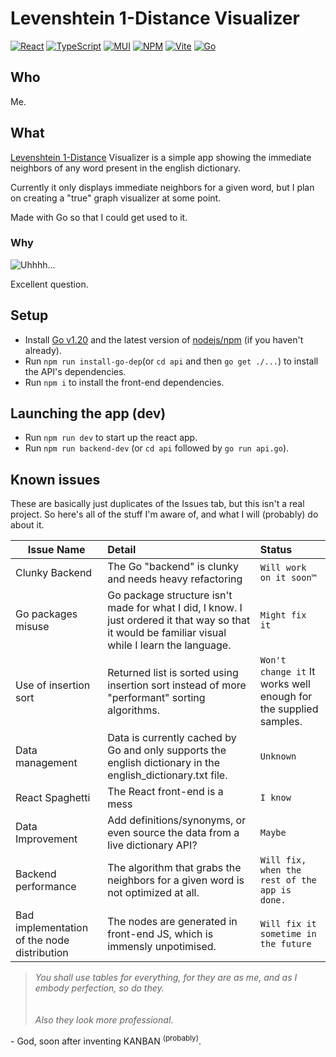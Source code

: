 # Levenshtein 1-Distance Visualizer
 [![React](https://img.shields.io/badge/react-%2320232a.svg?style=for-the-badge&logo=react&logoColor=%2361DAFB)](https://reactjs.org/) [![TypeScript](https://img.shields.io/badge/typescript-%23007ACC.svg?style=for-the-badge&logo=typescript&logoColor=white)](https://www.typescriptlang.org/) [![MUI](https://img.shields.io/badge/MUI-%230081CB.svg?style=for-the-badge&logo=mui&logoColor=white)](https://mui.com) [![NPM](https://img.shields.io/badge/NPM-%23CB3837.svg?style=for-the-badge&logo=npm&logoColor=white)](https://www.npmjs.com/) [![Vite](https://img.shields.io/badge/vite-%23646CFF.svg?style=for-the-badge&logo=vite&logoColor=white)](https://vitejs.dev/) [![Go](https://img.shields.io/badge/go-%2300ADD8.svg?style=for-the-badge&logo=go&logoColor=white)](https://go.dev)

## Who

Me.

## What

[Levenshtein 1-Distance](https://en.wikipedia.org/wiki/Levenshtein_distance) Visualizer is a simple app showing the immediate neighbors of any word present in the english dictionary.

Currently it only displays immediate neighbors for a given word, but I plan on creating a "true" graph visualizer at some point.

Made with Go so that I could get used to it.

### Why

![Uhhhh...](https://i.kym-cdn.com/photos/images/original/000/859/202/790.png)

Excellent question.

## Setup

- Install [Go v1.20](https://go.dev/) and the latest version of [nodejs/npm](https://docs.npmjs.com/downloading-and-installing-node-js-and-npm) (if you haven't already).
- Run `npm run install-go-dep`(or `cd api` and then `go get ./...`) to install the API's dependencies.
- Run `npm i` to install the front-end dependencies.

## Launching the app (dev)

- Run `npm run dev` to start up the react app.
- Run `npm run backend-dev` (or `cd api` followed by `go run api.go`).


## Known issues

These are basically just duplicates of the Issues tab, but this isn't a real project. So here's all of the stuff I'm aware of, and what I will (probably) do about it.

|Issue Name |Detail |Status |
---|:---|:---
|Clunky Backend|The Go "backend" is clunky and needs heavy refactoring|`Will work on it soon™`|
|Go packages misuse|Go package structure isn't made for what I did, I know. I just ordered it that way so that it would be familiar visual while I learn the language.|`Might fix it`|
|Use of insertion sort|Returned list is sorted using insertion sort instead of more "performant" sorting algorithms.|`Won't change it` It works well enough for the supplied samples.|
|Data management|Data is currently cached by Go and only supports the english dictionary in the english_dictionary.txt file.|`Unknown`|
|React Spaghetti|The React front-end is a mess | `I know`|
|Data Improvement|Add definitions/synonyms, or even source the data from a live dictionary API?|`Maybe`|
|Backend performance|The algorithm that grabs the neighbors for a given word is not optimized at all.|`Will fix, when the rest of the app is done.`|
|Bad implementation of the node distribution|The nodes are generated in front-end JS, which is immensly unpotimised.|`Will fix it sometime in the future`|


> *You shall use tables for everything, for they are as me, and as I embody perfection, so do they.*
> \
> \
> \
> *Also they look more professional*.

\- God, soon after inventing KANBAN <sup>(probably)</sup>.
